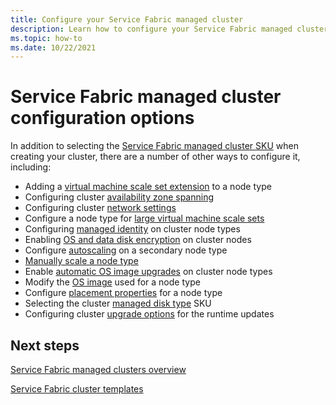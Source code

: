 ```yaml
---
title: Configure your Service Fabric managed cluster
description: Learn how to configure your Service Fabric managed cluster for automatic OS upgrades, NSG rules, and more.
ms.topic: how-to
ms.date: 10/22/2021
---
```

# Service Fabric managed cluster configuration options

In addition to selecting the [Service Fabric managed cluster SKU](overview-managed-cluster.md#service-fabric-managed-cluster-skus) when creating your cluster, there are a number of other ways to configure it, including:

* Adding a [virtual machine scale set extension](how-to-managed-cluster-vmss-extension.md) to a node type
* Configuring cluster [availability zone spanning](how-to-managed-cluster-availability-zones.md)
* Configuring cluster [network settings](how-to-managed-cluster-networking.md)
* Configure a node type for [large virtual machine scale sets](how-to-managed-cluster-large-virtual-machine-scale-sets.md)
* Configuring [managed identity](how-to-managed-identity-managed-cluster-virtual-machine-scale-sets.md) on cluster node types
* Enabling [OS and data disk encryption](how-to-enable-managed-cluster-disk-encryption.md) on cluster nodes
* Configure [autoscaling](how-to-managed-cluster-autoscale.md) on a secondary node type
* [Manually scale a node type](how-to-managed-cluster-modify-node-type.md#scale-a-node-type-manually-with-portal)
* Enable [automatic OS image upgrades](how-to-managed-cluster-modify-node-type.md#enable-automatic-os-image-upgrades) on cluster node types
* Modify the [OS image](how-to-managed-cluster-modify-node-type.md#modify-the-os-image-for-a-node-type-with-portal) used for a node type
* Configure [placement properties](how-to-managed-cluster-modify-node-type.md#configure-placement-properties-for-a-node-type-with-portal) for a node type
* Selecting the cluster [managed disk type](how-to-managed-cluster-managed-disk.md) SKU
* Configuring cluster [upgrade options](how-to-managed-cluster-upgrades.md) for the runtime updates


## Next steps

[Service Fabric managed clusters overview](overview-managed-cluster.md)

[Service Fabric cluster templates](https://github.com/Azure-Samples/service-fabric-cluster-templates)
